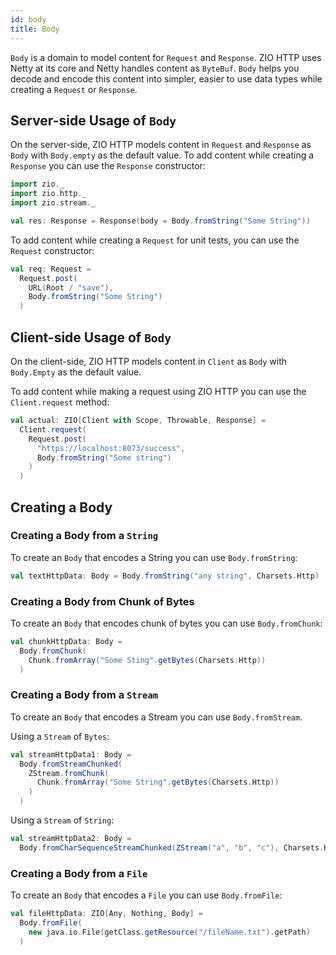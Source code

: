 ```yaml
---
id: body
title: Body
---
```


`Body` is a domain to model content for `Request` and `Response`. ZIO HTTP uses Netty at its core and Netty handles content as `ByteBuf`. `Body` helps you decode and encode this content into simpler, easier to use data types while creating a `Request` or `Response`.

## Server-side Usage of `Body`

On the server-side, ZIO HTTP models content in `Request` and `Response` as `Body` with `Body.empty` as the default value. To add content while creating a `Response` you can use the `Response` constructor:

```scala mdoc:silent
import zio._
import zio.http._
import zio.stream._

val res: Response = Response(body = Body.fromString("Some String"))
```

To add content while creating a `Request` for unit tests, you can use the `Request` constructor:

```scala mdoc:silent
val req: Request = 
  Request.post(
    URL(Root / "save"),
    Body.fromString("Some String")
  )
```

## Client-side Usage of `Body`

On the client-side, ZIO HTTP models content in `Client` as `Body` with `Body.Empty` as the default value.

To add content while making a request using ZIO HTTP you can use the `Client.request` method:

```scala mdoc:silent
val actual: ZIO[Client with Scope, Throwable, Response] = 
  Client.request(
    Request.post(
      "https://localhost:8073/success",
      Body.fromString("Some string")
    )
  )
```

## Creating a Body

### Creating a Body from a `String`

To create an `Body` that encodes a String you can use `Body.fromString`:

```scala mdoc:silent
val textHttpData: Body = Body.fromString("any string", Charsets.Http)
```

### Creating a Body from Chunk of Bytes

To create an `Body` that encodes chunk of bytes you can use `Body.fromChunk`:

```scala mdoc:silent
val chunkHttpData: Body = 
  Body.fromChunk(
    Chunk.fromArray("Some Sting".getBytes(Charsets.Http))
  )
```

### Creating a Body from a `Stream`

To create an `Body` that encodes a Stream you can use `Body.fromStream`.

Using a `Stream` of `Bytes`:

```scala mdoc:silent
val streamHttpData1: Body = 
  Body.fromStreamChunked(
    ZStream.fromChunk(
      Chunk.fromArray("Some String".getBytes(Charsets.Http))
    )
  )
```

Using a `Stream` of `String`:

```scala mdoc:silent
val streamHttpData2: Body = 
  Body.fromCharSequenceStreamChunked(ZStream("a", "b", "c"), Charsets.Http)
```

### Creating a Body from a `File`

To create an `Body` that encodes a `File` you can use `Body.fromFile`:

```scala mdoc:compile-only
val fileHttpData: ZIO[Any, Nothing, Body] = 
  Body.fromFile(
    new java.io.File(getClass.getResource("/fileName.txt").getPath)
  )
```
